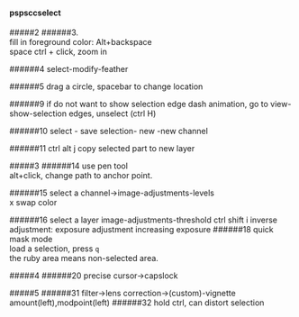 #### pspsccselect
#####2
######3.  
fill in foreground color: Alt+backspace  
space ctrl + click, zoom in

######4
select-modify-feather

######5
drag a circle, spacebar to change location

######9
if do not want to show selection edge dash animation, go to view-show-selection edges, unselect (ctrl H)

######10
select - save selection- new -new channel

######11
ctrl alt j  copy selected part to new layer


#####3
######14
use pen tool  
alt+click, change path to anchor point.

######15
select a channel->image-adjustments-levels  
x swap color

######16
select a layer   image-adjustments-threshold
ctrl shift i inverse  
adjustment: exposure adjustment increasing exposure
######18
quick mask  mode  
load a selection, press `q`  
the ruby area means non-selected area.


#####4
######20
precise cursor->capslock


#####5
######31
filter->lens correction->(custom)-vignette amount(left),modpoint(left)
######32
hold ctrl, can distort selection
